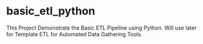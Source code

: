 # basic_etl_python
This Project Demonstrate the Basic ETL Pipeline using Python. Will use later for Template ETL for Automated Data Gathering Tools.

